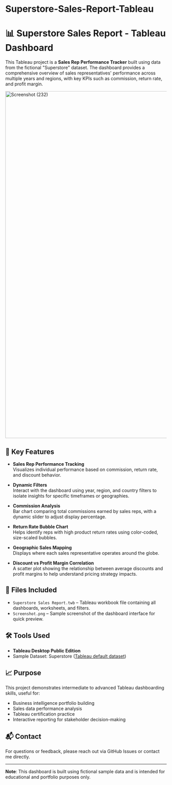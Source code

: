 # Superstore-Sales-Report-Tableau

# 📊 Superstore Sales Report - Tableau Dashboard

This Tableau project is a **Sales Rep Performance Tracker** built using data from the fictional "Superstore" dataset. The dashboard provides a comprehensive overview of sales representatives' performance across multiple years and regions, with key KPIs such as commission, return rate, and profit margin.

<img width="1920" height="1080" alt="Screenshot (232)" src="https://github.com/user-attachments/assets/cd91478d-4f8a-4e83-8523-f6e6f1baf5a6" />

## 🧾 Key Features

- **Sales Rep Performance Tracking**  
  Visualizes individual performance based on commission, return rate, and discount behavior.

- **Dynamic Filters**  
  Interact with the dashboard using year, region, and country filters to isolate insights for specific timeframes or geographies.

- **Commission Analysis**  
  Bar chart comparing total commissions earned by sales reps, with a dynamic slider to adjust display percentage.

- **Return Rate Bubble Chart**  
  Helps identify reps with high product return rates using color-coded, size-scaled bubbles.

- **Geographic Sales Mapping**  
  Displays where each sales representative operates around the globe.

- **Discount vs Profit Margin Correlation**  
  A scatter plot showing the relationship between average discounts and profit margins to help understand pricing strategy impacts.

## 📁 Files Included

- `Superstore Sales Report.twb` – Tableau workbook file containing all dashboards, worksheets, and filters.
- `Screenshot.png` – Sample screenshot of the dashboard interface for quick preview.

## 🛠️ Tools Used

- **Tableau Desktop Public Edition**
- Sample Dataset: Superstore ([Tableau default dataset](https://www.kaggle.com/datasets/yesshivam007/superstore-dataset))

## 📈 Purpose

This project demonstrates intermediate to advanced Tableau dashboarding skills, useful for:

- Business intelligence portfolio building
- Sales data performance analysis
- Tableau certification practice
- Interactive reporting for stakeholder decision-making

## 📬 Contact

For questions or feedback, please reach out via GitHub Issues or contact me directly.

---

**Note**: This dashboard is built using fictional sample data and is intended for educational and portfolio purposes only.
